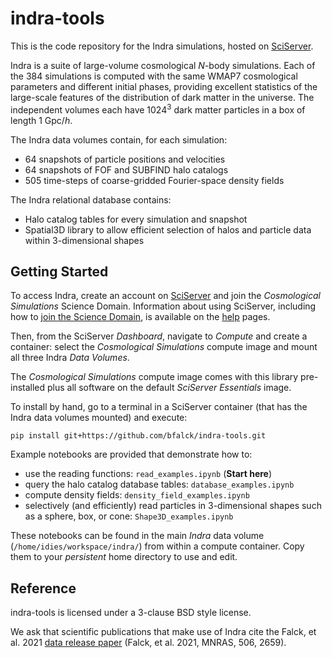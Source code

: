 # indra-tools
This is the code repository for the Indra simulations, hosted on [SciServer](http://www.sciserver.org).

Indra is a suite of large-volume cosmological *N*-body simulations. Each of the 384 simulations is computed with the same WMAP7 cosmological parameters and different initial phases, providing excellent statistics of the large-scale features of the distribution of dark matter in the universe. The independent volumes each have 1024<sup>3</sup> dark matter particles in a box of length 1 Gpc/*h*.

The Indra data volumes contain, for each simulation:
- 64 snapshots of particle positions and velocities
- 64 snapshots of FOF and SUBFIND halo catalogs
- 505 time-steps of coarse-gridded Fourier-space density fields

The Indra relational database contains:
- Halo catalog tables for every simulation and snapshot
- Spatial3D library to allow efficient selection of halos and particle data within 3-dimensional shapes

## Getting Started
To access Indra, create an account on [SciServer](http://www.sciserver.org) and join the *Cosmological Simulations* Science Domain. Information about using SciServer, including how to [join the Science Domain](https://www.sciserver.org/integration/), is available on the [help](https://www.sciserver.org/support/) pages. 

Then, from the SciServer *Dashboard*, navigate to *Compute* and create a container: select the *Cosmological Simulations* compute image and mount all three Indra *Data Volumes*. 

The *Cosmological Simulations* compute image comes with this library pre-installed plus all software on the default *SciServer Essentials* image. 

To install by hand, go to a terminal in a SciServer container (that has the Indra data volumes mounted) and execute:

`pip install git+https://github.com/bfalck/indra-tools.git`



Example notebooks are provided that demonstrate how to:
- use the reading functions: `read_examples.ipynb` (**Start here**)
- query the halo catalog database tables: `database_examples.ipynb`
- compute density fields: `density_field_examples.ipynb`
- selectively (and efficiently) read particles in 3-dimensional shapes such as a sphere, box, or cone: `Shape3D_examples.ipynb`

These notebooks can be found in the main *Indra* data volume (`/home/idies/workspace/indra/`) from within a compute container. Copy them to your *persistent* home directory to use and edit. 


## Reference
indra-tools is licensed under a 3-clause BSD style license.

We ask that scientific publications that make use of Indra cite the Falck, et al. 2021 [data release paper](https://arxiv.org/abs/2101.03631) (Falck, et al. 2021, MNRAS, 506, 2659).
